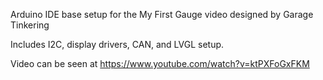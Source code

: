 Arduino IDE base setup for the My First Gauge video designed by Garage Tinkering

Includes I2C, display drivers, CAN, and LVGL setup.

Video can be seen at https://www.youtube.com/watch?v=ktPXFoGxFKM
